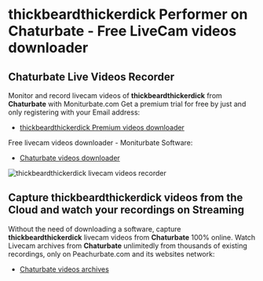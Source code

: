 # thickbeardthickerdick Performer on Chaturbate - Free LiveCam videos downloader

## Chaturbate Live Videos Recorder

Monitor and record livecam videos of **thickbeardthickerdick** from **Chaturbate** with Moniturbate.com
Get a premium trial for free by just and only registering with your Email address:
* [thickbeardthickerdick Premium videos downloader](https://moniturbate.com/request-demo-licence-key.html)

Free livecam videos downloader - Moniturbate Software:
* [Chaturbate videos downloader](https://moniturbate.com/moniturbate-download-software.html)

![thickbeardthickerdick livecam videos recorder](https://peachurnet.com/templates/moniturbate-software.png)


## Capture thickbeardthickerdick videos from the Cloud and watch your recordings on Streaming

Without the need of downloading a software, capture **thickbeardthickerdick** livecam videos from **Chaturbate** 100% online.
Watch Livecam archives from **Chaturbate** unlimitedly from thousands of existing recordings, only on Peachurbate.com and its websites network:
* [Chaturbate videos archives](https://peachurnet.com/)